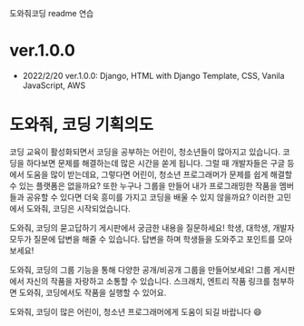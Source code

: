도와줘코딩 readme 연습

# ver.1.0.0

* 2022/2/20 ver.1.0.0: Django, HTML with Django Template, CSS, Vanila JavaScript, AWS

# 도와줘, 코딩 기획의도
코딩 교육이 활성화되면서 코딩을 공부하는 어린이, 청소년들이 많아지고 있습니다.
코딩을 하다보면 문제를 해결하는데 많은 시간을 쏟게 됩니다. 그럴 때 개발자들은 구글 등에서 도움을 많이 받는데요, 
그렇다면 어린이, 청소년 프로그래머가 문제를 쉽게 해결할 수 있는 플랫폼은 없을까요? 
또한 누구나 그룹을 만들어 내가 프로그래밍한 작품을 멤버들과 공유할 수 있다면 더욱 흥미를 가지고 코딩을 배울 수 있지 않을까요?
이러한 고민에서 도와줘, 코딩은 시작되었습니다.

도와줘, 코딩의 묻고답하기 게시판에서 궁금한 내용을 질문하세요!
학생, 대학생, 개발자 모두가 질문에 답변을 해줄 수 있습니다. 
답변을 하며 학생들을 도와주고 포인트를 모아보세요!

도와줘, 코딩의 그룹 기능을 통해 다양한 공개/비공개 그룹을 만들어보세요!
그룹 게시판에서 자신의 작품을 자랑하고 소통할 수 있습니다.
스크래치, 엔트리 작품 링크를 첨부하면 도와줘, 코딩에서도 작품을 실행할 수 있어요.

도와줘, 코딩이 많은 어린이, 청소년 프로그래머에게 도움이 되길 바랍니다 😄
